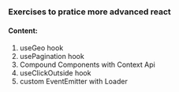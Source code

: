 ### Exercises to pratice more advanced react 
#### Content:
1. useGeo hook
2. usePagination hook
3. Compound Components with Context Api
4. useClickOutside hook
5. custom EventEmitter with Loader
